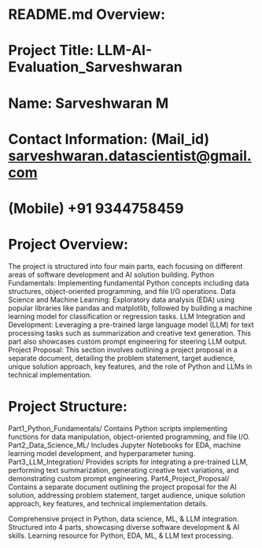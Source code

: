 # README.md Overview:
# Project Title: LLM-AI-Evaluation_Sarveshwaran
# Name: Sarveshwaran M
# Contact Information: (Mail_id) sarveshwaran.datascientist@gmail.com
#                      (Mobile) +91 9344758459

# Project Overview: 
  The project is structured into four main parts, each focusing on different areas of software development and AI solution building.
Python Fundamentals: Implementing fundamental Python concepts including data structures, object-oriented programming, and file I/O operations.
Data Science and Machine Learning: Exploratory data analysis (EDA) using popular libraries like pandas and matplotlib, followed by building a machine learning model for classification or regression tasks.
LLM Integration and Development: Leveraging a pre-trained large language model (LLM) for text processing tasks such as summarization and creative text generation. This part also showcases custom prompt engineering for steering LLM output.
Project Proposal: This section involves outlining a project proposal in a separate document, detailing the problem statement, target audience, unique solution approach, key features, and the role of Python and LLMs in technical implementation.

# Project Structure:

Part1_Python_Fundamentals/
    Contains Python scripts implementing functions for data manipulation, object-oriented programming, and file I/O.
Part2_Data_Science_ML/
    Includes Jupyter Notebooks for EDA, machine learning model development, and hyperparameter tuning.
Part3_LLM_Integration/
    Provides scripts for integrating a pre-trained LLM, performing text summarization, generating creative text variations, and demonstrating custom prompt engineering.
Part4_Project_Proposal/
    Contains a separate document outlining the project proposal for the AI solution, addressing problem statement, target audience, unique solution approach, key features, and technical implementation details.

Comprehensive project in Python, data science, ML, &amp; LLM integration. Structured into 4 parts, showcasing diverse software development &amp; AI skills. Learning resource for Python, EDA, ML, &amp; LLM text processing.
